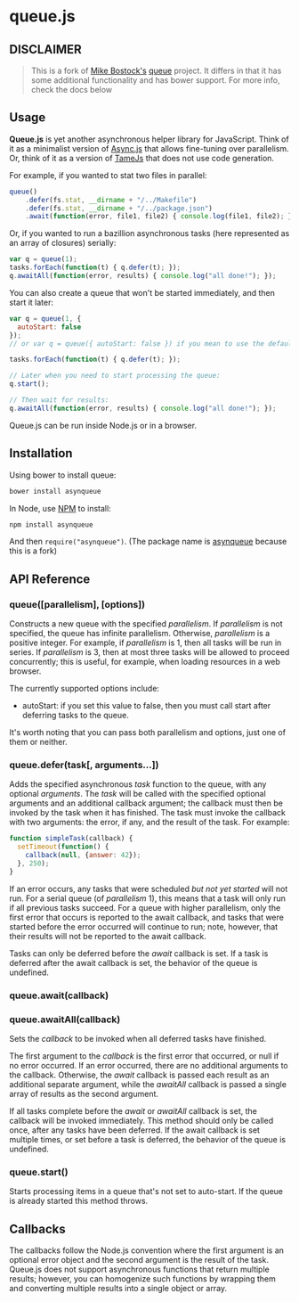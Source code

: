 # queue.js

## DISCLAIMER

> This is a fork of [Mike Bostock's](https://github.com/mbostock) [queue](https://github.com/mbostock/queue) project. It differs in that it has some additional functionality and has bower support. For more info, check the docs below

## Usage

**Queue.js** is yet another asynchronous helper library for JavaScript. Think of it as a minimalist version of [Async.js](https://github.com/caolan/async) that allows fine-tuning over parallelism. Or, think of it as a version of [TameJs](http://tamejs.org/) that does not use code generation.

For example, if you wanted to stat two files in parallel:

```js
queue()
    .defer(fs.stat, __dirname + "/../Makefile")
    .defer(fs.stat, __dirname + "/../package.json")
    .await(function(error, file1, file2) { console.log(file1, file2); });
```

Or, if you wanted to run a bazillion asynchronous tasks (here represented as an array of closures) serially:

```js
var q = queue(1);
tasks.forEach(function(t) { q.defer(t); });
q.awaitAll(function(error, results) { console.log("all done!"); });
```

You can also create a queue that won't be started immediately, and then start it later:

```js
var q = queue(1, {
  autoStart: false
});
// or var q = queue({ autoStart: false }) if you mean to use the default for parallelism...

tasks.forEach(function(t) { q.defer(t); });

// Later when you need to start processing the queue:
q.start();

// Then wait for results:
q.awaitAll(function(error, results) { console.log("all done!"); });
```

Queue.js can be run inside Node.js or in a browser.

## Installation

Using bower to install queue:

```bash
bower install asynqueue
```

In Node, use [NPM](http://npmjs.org) to install:

```bash
npm install asynqueue
```

And then `require("asynqueue")`. (The package name is [asynqueue](https://npmjs.org/package/asynqueue) because this is a fork)

## API Reference

### queue([parallelism], [options])

Constructs a new queue with the specified *parallelism*. If *parallelism* is not specified, the queue has infinite parallelism. Otherwise, *parallelism* is a positive integer. For example, if *parallelism* is 1, then all tasks will be run in series. If *parallelism* is 3, then at most three tasks will be allowed to proceed concurrently; this is useful, for example, when loading resources in a web browser.

The currently supported options include:

* autoStart: if you set this value to false, then you must call start after deferring tasks to the queue.

It's worth noting that you can pass both parallelism and options, just one of them or neither.

### queue.defer(task[, arguments…])

Adds the specified asynchronous *task* function to the queue, with any optional *arguments*. The *task* will be called with the specified optional arguments and an additional callback argument; the callback must then be invoked by the task when it has finished. The task must invoke the callback with two arguments: the error, if any, and the result of the task. For example:

```js
function simpleTask(callback) {
  setTimeout(function() {
    callback(null, {answer: 42});
  }, 250);
}
```

If an error occurs, any tasks that were scheduled *but not yet started* will not run. For a serial queue (of *parallelism* 1), this means that a task will only run if all previous tasks succeed. For a queue with higher parallelism, only the first error that occurs is reported to the await callback, and tasks that were started before the error occurred will continue to run; note, however, that their results will not be reported to the await callback.

Tasks can only be deferred before the *await* callback is set. If a task is deferred after the await callback is set, the behavior of the queue is undefined.

### queue.await(callback)
### queue.awaitAll(callback)

Sets the *callback* to be invoked when all deferred tasks have finished.

The first argument to the *callback* is the first error that occurred, or null if no error occurred. If an error occurred, there are no additional arguments to the callback. Otherwise, the *await* callback is passed each result as an additional separate argument, while the *awaitAll* callback is passed a single array of results as the second argument.

If all tasks complete before the *await* or *awaitAll* callback is set, the callback will be invoked immediately. This method should only be called once, after any tasks have been deferred. If the await callback is set multiple times, or set before a task is deferred, the behavior of the queue is undefined.

### queue.start()

Starts processing items in a queue that's not set to auto-start. If the queue is already started this method throws.

## Callbacks

The callbacks follow the Node.js convention where the first argument is an optional error object and the second argument is the result of the task. Queue.js does not support asynchronous functions that return multiple results; however, you can homogenize such functions by wrapping them and converting multiple results into a single object or array.
